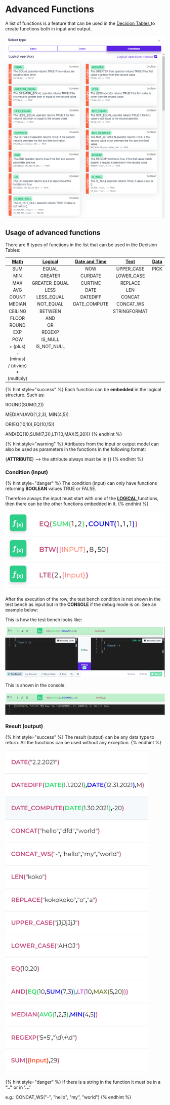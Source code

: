 # Advanced Functions

A list of functions is a feature that can be used in the [Decision Tables ](../decision-table-designer.md)to create functions both in input and output.

![](../../.gitbook/assets/functions.png)

## Usage of advanced functions

There are 6 types of functions in the list that can be used in the Decision Tables:

| [**Math**](math.md) | [**Logical**](logical.md) | [**Date and Time**](date-and-time.md) | [**Text**](text.md) | ****[**Data**](text.md)**** | ****[**Array**](array.md)**** |
| :-----------------: | :-----------------------: | :-----------------------------------: | :-----------------: | :-------------------------: | :---------------------------: |
|         SUM         |           EQUAL           |                  NOW                  |     UPPER\_CASE     |             PICK            |           ARRAY\_SUM          |
|         MIN         |          GREATER          |                CURDATE                |     LOWER\_CASE     |                             |         ARRAY\_CONCAT         |
|         MAX         |       GREATER\_EQUAL      |                CURTIME                |       REPLACE       |                             |       ARRAY\_CONCAT\_WS       |
|         AVG         |            LESS           |                  DATE                 |         LEN         |                             |          ARRAY\_PICK          |
|        COUNT        |        LESS\_EQUAL        |                DATEDIFF               |        CONCAT       |                             |           ARRAY\_MAP          |
|        MEDIAN       |         NOT\_EQUAL        |             DATE\_COMPUTE             |      CONCAT\_WS     |                             |           ARRAY\_AND          |
|       CEILING       |          BETWEEN          |                                       |     STRINGFORMAT    |                             |           ARRAY\_OR           |
|        FLOOR        |            AND            |                                       |                     |                             |                               |
|        ROUND        |             OR            |                                       |                     |                             |                               |
|         EXP         |           REGEXP          |                                       |                     |                             |                               |
|         POW         |          IS\_NULL         |                                       |                     |                             |                               |
|       + (plus)      |       IS\_NOT\_NULL       |                                       |                     |                             |                               |
|      − (minus)      |                           |                                       |                     |                             |                               |
|      / (divide)     |                           |                                       |                     |                             |                               |
|  **\*** (multiply)  |                           |                                       |                     |                             |                               |

{% hint style="success" %}
Each function can be **embedded** in the logical structure. Such as:

ROUND(SUM(1,2))

MEDIAN(AVG(1,2,3), MIN(4,5))

OR(EQ(10,10),EQ(10,15))

AND(EQ(10,SUM(7,3)),LT(10,MAX(5,20)))
{% endhint %}

{% hint style="warning" %}
Attributes from the input or output model can also be used as parameters in the functions in the following format:

{**ATTRIBUTE**} --> the attribute always must be in {}
{% endhint %}

### Condition (input)

{% hint style="danger" %}
The condition (input) can only have functions returning **BOOLEAN** values TRUE or FALSE.

Therefore always the input must start with one of the [**LOGICAL** ](logical.md)functions, then there can be the other functions embedded in it.
{% endhint %}

![Example of how the input must be.](<../../.gitbook/assets/image (136).png>)

After the execution of the row, the test bench condition is not shown in the test bench as input but in the **CONSOLE** if the debug mode is on. See an example below:

This is how the test bench looks like:

![](<../../.gitbook/assets/image (138).png>)

This is shown in the console:

![](<../../.gitbook/assets/image (137).png>)

### Result (output)

{% hint style="success" %}
The result (output) can be any data type to return. All the functions can be used without any exception.
{% endhint %}

![](../../.gitbook/assets/func.PNG)

{% hint style="danger" %}
If there is a string in the function it must be in a **".."** or in **'...'**

e.g.: CONCAT\_WS("-", "hello", "my", "world")
{% endhint %}
